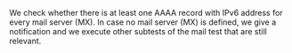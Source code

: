We check whether there is at least one AAAA record with IPv6 address for every mail server (MX). In case no mail server (MX) is defined, we give a notification and we execute other subtests of the mail test that are still relevant.
